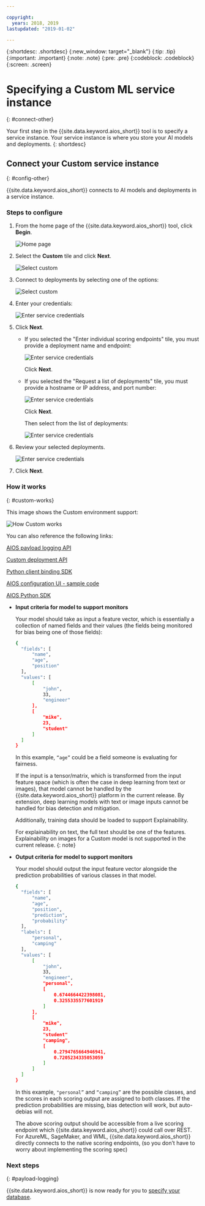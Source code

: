 ```yaml
---

copyright:
  years: 2018, 2019
lastupdated: "2019-01-02"

---
```


{:shortdesc: .shortdesc}
{:new_window: target="_blank"}
{:tip: .tip}
{:important: .important}
{:note: .note}
{:pre: .pre}
{:codeblock: .codeblock}
{:screen: .screen}

# Specifying a Custom ML service instance
{: #connect-other}

Your first step in the {{site.data.keyword.aios_short}} tool is to specify a service instance. Your service instance is where you store your AI models and deployments.
{: shortdesc}

## Connect your Custom service instance
{: #config-other}

{{site.data.keyword.aios_short}} connects to AI models and deployments in a service instance.

### Steps to configure

1.  From the home page of the {{site.data.keyword.aios_short}} tool, click **Begin**.

    ![Home page](images/gs-config-start.png)

1.  Select the **Custom** tile and click **Next**.

    ![Select custom](images/connect-custom.png)

1.  Connect to deployments by selecting one of the options:

    ![Select custom](images/connect-custom-deploy.png)

1.  Enter your credentials:

    ![Enter service credentials](images/connect-custom-cred.png)

1.  Click **Next**.

    - If you selected the "Enter individual scoring endpoints" tile, you must provide a deployment name and endpoint:

      ![Enter service credentials](images/connect-custom-endpoint.png)

      Click **Next**.

    - If you selected the "Request a list of deployments" tile, you must provide a hostname or IP address, and port number:

      ![Enter service credentials](images/connect-custom-apiendpoint.png)

      Click **Next**.

      Then select from the list of deployments:

      ![Enter service credentials](images/connect-custom-apiendpoint2.png)

1.  Review your selected deployments.

    ![Enter service credentials](images/connect-custom-deploy2.png)

1.  Click **Next**.

### How it works
{: #custom-works}

This image shows the Custom environment support:

![How Custom works](images/custom-how-works.png)

You can also reference the following links:

[AIOS payload logging API](https://console.bluemix.net/apidocs/ai-openscale#publish-scoring-payload)

[Custom deployment API](https://aiopenscale-custom-deployement-spec.mybluemix.net/)

[Python client binding SDK](http://ai-openscale-python-client.mybluemix.net/#bindings)

[AIOS configuration UI - sample code](https://github.com/pmservice/ai-openscale-tutorials/blob/master/notebooks/AI%20OpenScale%20and%20Custom%20ML%20Engine.ipynb)

[AIOS Python SDK](https://pypi.org/project/ibm-ai-openscale/)

- **Input criteria for model to support monitors**

  Your model should take as input a feature vector, which is essentially a collection of named fields and their values (the fields being monitored for bias being one of those fields):

  ```bash
  {
    "fields": [
        "name",
        "age",
        "position"
    ],
    "values": [
        [
            "john",
            33,
            "engineer"
        ],
        [
            "mike",
            23,
            "student"
        ]
    ]
  }
  ```

  In this example, `“age”` could be a field someone is evaluating for fairness.
  
  If the input is a tensor/matrix, which is transformed from the input feature space (which is often the case in deep learning from text or images), that model cannot be handled by the {{site.data.keyword.aios_short}} platform in the current release. By extension, deep learning models with text or image inputs cannot be handled for bias detection and mitigation.
  
  Additionally, training data should be loaded to support Explainability.
  
  For explainability on text, the full text should be one of the features. Explainability on images for a Custom model is not supported in the current release.
  {: note}

- **Output criteria for model to support monitors**

  Your model should output the input feature vector alongside the prediction probabilities of various classes in that model.

  ```bash
  {
    "fields": [
        "name",
        "age",
        "position",
        "prediction",
        "probability"
    ],
    "labels": [
        "personal",
        "camping"
    ],
    "values": [
        [
            "john",
            33,
            "engineer",
            "personal",
            [
                0.6744664422398081,
                0.3255335577601919
            ]
        ],
        [
            "mike",
            23,
            "student"
            "camping",
            [
                0.2794765664946941,
                0.7205234335053059
            ]
        ]
    ]
  }
  ```

  In this example, `"personal”` and `“camping”` are the possible classes, and the scores in each scoring output are assigned to both classes. If the prediction probabilities are missing, bias detection will work, but auto-debias will not.
  
  The above scoring output should be accessible from a live scoring endpoint which {{site.data.keyword.aios_short}} could call over REST. For AzureML, SageMaker, and WML, {{site.data.keyword.aios_short}} directly connects to the native scoring endpoints, (so you don’t have to worry about implementing the scoring spec)

### Next steps
{: #payload-logging}

{{site.data.keyword.aios_short}} is now ready for you to [specify your database](connect-db.html).
